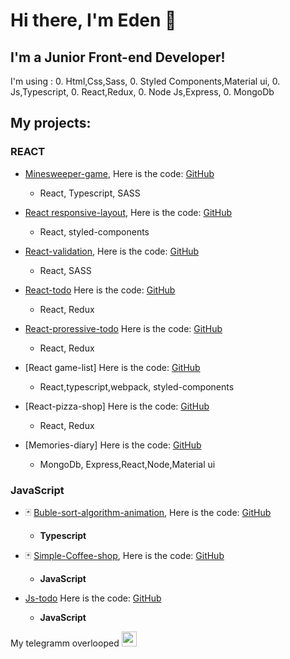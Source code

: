 # Hi there, I'm Eden 👋
## I'm a Junior Front-end Developer!

 I'm using :
0. Html,Css,Sass,
0. Styled Components,Material ui,
0. Js,Typescript,
0. React,Redux,
0. Node Js,Express,
0. MongoDb

## My projects:
  ### REACT
   
- [Minesweeper-game](https://bewareships.github.io/React-Minesweeper/), Here is the code: [GitHub](https://github.com/BewareShips/React-Minesweeper)
  * React, Typescript, SASS
  
- [React responsive-layout](https://bewareships.github.io/react-beema/), Here is the code: [GitHub](https://github.com/BewareShips/react-beema)
  * React, styled-components
   
- [React-validation](https://codesandbox.io/s/github/BewareShips/testing-task-form), Here is the code: [GitHub](https://github.com/BewareShips/testing-task-form)
  * React, SASS

- [React-todo](https://codesandbox.io/s/github/BewareShips/todo-list-on-react) Here is the code: [GitHub](https://github.com/BewareShips/todo-list-on-react)
  * React, Redux
  
- [React-proressive-todo](https://bewareships.github.io/testing_task/) Here is the code: [GitHub](https://github.com/BewareShips/testing_task)
  * React, Redux
   
- [React game-list] Here is the code: [GitHub](https://github.com/BewareShips/game-list)
  * React,typescript,webpack, styled-components
   
- [React-pizza-shop] Here is the code: [GitHub](https://github.com/BewareShips/react-pizza)
  * React, Redux

- [Memories-diary]  Here is the code: [GitHub](https://github.com/BewareShips/Memories-diary)
  * MongoDb, Express,React,Node,Material ui
   


### JavaScript
- 🃏 [Buble-sort-algorithm-animation](https://codesandbox.io/s/github/BewareShips/Buble-sort-animation), Here is the code: [GitHub](https://github.com/BewareShips/Buble-sort-animation)
  -  **Typescript** 

- 🃏 [Simple-Coffee-shop](https://codesandbox.io/s/github/BewareShips/shop3), Here is the code: [GitHub](https://github.com/BewareShips/shop3)
  -   **JavaScript** 
- [Js-todo](https://codesandbox.io/s/github/BewareShips/todo) Here is the code: [GitHub](https://github.com/BewareShips/todo)
   - **JavaScript** 

 My telegramm overlooped [<img  alt="overlooped | Instagram" width="24px" src="https://cdn1.iconfinder.com/data/icons/andriod-app-logo/32/icon_telegram-512.png" />][telegram]

[telegram]: https://t.me/overlooped

